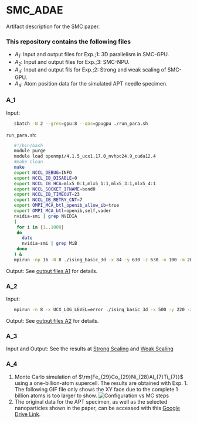 # SMC_ADAE
Artifact description for the SMC paper.

### This repository contains the following files
* $A_1$: Input and output files for Exp.\;1: 3D parallelism in SMC-GPU.
* $A_2$: Input and output files for Exp.\;3: SMC-NPU.
* $A_3$: Input and output fils for Exp.\;2: Strong and weak scaling of SMC-GPU.
* $A_4$: Atom position data for the simulated APT needle specimen.

### A_1
Input:
```bash
   sbatch -N 2 --gres=gpu:8 --qos=gpugpu ./run_para.sh
```
`run_para.sh`:
```bash
   #!/bin/bash
   module purge
   module load openmpi/4.1.5_ucx1.17.0_nvhpc24.9_cuda12.4
   #make clean
   make
   export NCCL_DEBUG=INFO
   export NCCL_IB_DISABLE=0
   export NCCL_IB_HCA=mlx5_0:1,mlx5_1:1,mlx5_3:1,mlx5_4:1
   export NCCL_SOCKET_IFNAME=bond0
   export NCCL_IB_TIMEOUT=23
   export NCCL_IB_RETRY_CNT=7
   export OMPI_MCA_btl_openib_allow_ib=true
   export OMPI_MCA_btl=openib,self,vader  
   nvidia-smi | grep NVIDIA
   (
    for i in {1..1000}
    do
      date
      nvidia-smi | grep MiB
    done
   ) &
   mpirun -np 16 -N 8 ./ising_basic_3d -x 84 -y 630 -z 630 -n 100 -m 200 -a 2000 -i 950 -d 100 -o 1
```

Output: See [output files A1](./log_1B_EPI_billionSteps_GPU/) for details.

### A_2
Input:
```bash
   mpirun -n 8 -x UCX_LOG_LEVEL=error ./ising_basic_3d -x 500 -y 220 -z 220 -n 10000 -m 10 -a 2000 -i 850 -d 50 -o 1
```
Output: See [output files A2](./log_table4_910B/) for details.

### A_3
Input and Output: See the results at [Strong Scaling](log_strong_scaling.zip) and [Weak Scaling](log_weak_scaling.zip)

### A_4
1. Monte Carlo simulation of $\rm{Fe_{29}Co_{29}Ni_{28}Al_{7}Ti_{7}}$ using a one-billion-atom supercell. The results are obtained with Exp. 1. The following GIF file only shows the XY face due to the complete 1 billion atoms is too larger to show. 
![Configuration vs MC steps](./lattice0.gif)
2. The original data for the APT specimen, as well as the selected nanoparticles shown in the paper, can be accessed with this [Google Drive Link](https://drive.google.com/file/d/1L-rYCH0CVspZcDoBzcBFmOcWfooLe6Ob/view?usp=drive_link).
